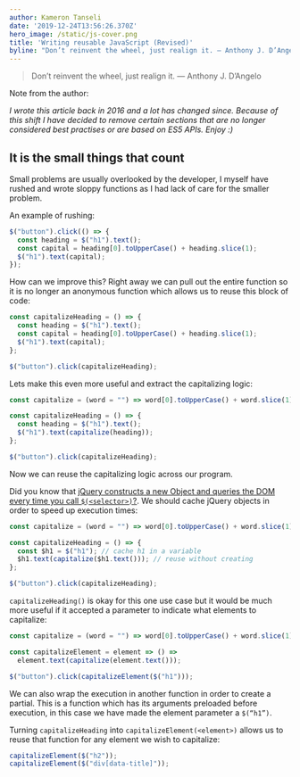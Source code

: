 ```yaml
---
author: Kameron Tanseli
date: '2019-12-24T13:56:26.370Z'
hero_image: /static/js-cover.png
title: 'Writing reusable JavaScript (Revised)'
byline: "Don’t reinvent the wheel, just realign it. — Anthony J. D’Angelo"
---
```


> Don’t reinvent the wheel, just realign it. — Anthony J. D’Angelo

Note from the author:

_I wrote this article back in 2016 and a lot has changed since. Because of this shift I have decided to remove certain sections that are no longer considered best practises or are based on ES5 APIs. Enjoy :)_


## It is the small things that count

Small problems are usually overlooked by the developer, I myself have rushed and wrote sloppy functions as I had lack of care for the smaller problem.

An example of rushing:

```javascript
$("button").click(() => {
  const heading = $("h1").text();
  const capital = heading[0].toUpperCase() + heading.slice(1);
  $("h1").text(capital);
});
```

How can we improve this? Right away we can pull out the entire function so it is no longer an anonymous function which allows us to reuse this block of code:

```javascript
const capitalizeHeading = () => {
  const heading = $("h1").text();
  const capital = heading[0].toUpperCase() + heading.slice(1);
  $("h1").text(capital);
};

$("button").click(capitalizeHeading);
```

Lets make this even more useful and extract the capitalizing logic:

```javascript
const capitalize = (word = "") => word[0].toUpperCase() + word.slice(1);

const capitalizeHeading = () => {
  const heading = $("h1").text();
  $("h1").text(capitalize(heading));
};

$("button").click(capitalizeHeading);
```

Now we can reuse the capitalizing logic across our program.

Did you know that [jQuery constructs a new Object and queries the DOM every time you call `$(<selector>)`?](https://github.com/jquery/jquery/blob/master/src/core.js#L34). We should cache jQuery objects in order to speed up execution times:

```javascript
const capitalize = (word = "") => word[0].toUpperCase() + word.slice(1);

const capitalizeHeading = () => {
  const $h1 = $("h1"); // cache h1 in a variable
  $h1.text(capitalize($h1.text())); // reuse without creating
};

$("button").click(capitalizeHeading);
```

`capitalizeHeading()` is okay for this one use case but it would be much more useful if it accepted a parameter to indicate what elements to capitalize:

```javascript
const capitalize = (word = "") => word[0].toUpperCase() + word.slice(1);

const capitalizeElement = element => () =>
  element.text(capitalize(element.text()));

$("button").click(capitalizeElement($("h1")));
```

We can also wrap the execution in another function in order to create a partial. This is a function which has its arguments preloaded before execution, in this case we have made the element parameter a `$(“h1”)`.

Turning `capitalizeHeading` into `capitalizeElement(<element>)` allows us to reuse that function for any element we wish to capitalize:

```javascript
capitalizeElement($("h2"));
capitalizeElement($("div[data-title]"));
```
